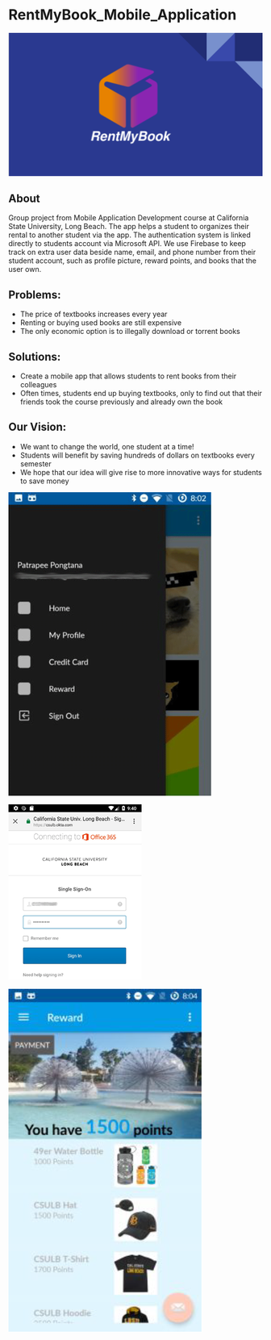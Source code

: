 # RentMyBook_Mobile_Application

![menu](https://github.com/PizzaPatz/RentMyBook_Mobile_Application/blob/master/Screenshots/rentmybook.png)

## About
Group project from Mobile Application Development course at California State University, Long Beach. The app helps a student to organizes their rental to another student via the app. The authentication system is linked directly to students account via Microsoft API. We use Firebase to keep track on extra user data beside name, email, and phone number from their student account, such as profile picture, reward points, and books that the user own.

## Problems:
+ The price of textbooks
increases every year
+ Renting or buying used
books are still expensive
+ The only economic option
is to illegally download or
torrent books

## Solutions:
+ Create a mobile app that allows students
to rent books from their colleagues
+ Often times, students end up buying
textbooks, only to find out that their
friends took the course previously and
already own the book

## Our Vision:
+ We want to change the world, one
student at a time!
+ Students will benefit by saving
hundreds of dollars on textbooks
every semester
+ We hope that our idea will give rise to
more innovative ways for students to
save money

![menu](https://github.com/PizzaPatz/RentMyBook_Mobile_Application/blob/master/Screenshots/rentmybook2.png)

![menu](https://github.com/PizzaPatz/RentMyBook_Mobile_Application/blob/master/Screenshots/rentmybook3.png)

![menu](https://github.com/PizzaPatz/RentMyBook_Mobile_Application/blob/master/Screenshots/rentmybook4.png)
